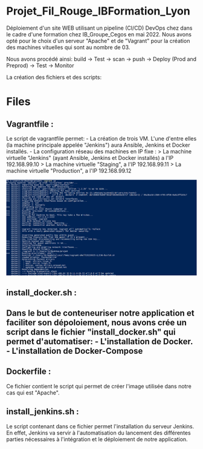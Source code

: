 # Projet_Fil_Rouge_IBFormation_Lyon

Déploiement d'un site WEB utilisant un pipeline (CI/CD) DevOps chez dans le cadre d'une formation chez IB_Groupe_Cegos en mai 2022.
Nous avons opté pour le choix d'un serveur "Apache" et de "Vagrant" pour la création des machines vituelles qui sont au nombre de 03.

Nous avons procédé ainsi: build ->  Test -> scan -> push -> Deploy (Prod and  Preprod) -> Test -> Monitor

La création des fichiers et des scripts:

# Files

## **Vagrantfile** :
Le script de vagrantfile permet:
    - La création de trois VM. L'une d'entre elles (la machine principale appelée "Jenkins") aura Ansible, Jenkins et Docker installés.
    - La configuration réseau des machines en IP fixe :
         > La machine virtuelle "Jenkins" (ayant Ansible, Jenkins et Docker installés) a l'IP 192.168.99.10
         > La machine virtuelle "Staging", a l'IP 192.168.99.11
         > La machine virtuelle "Production", a l'IP 192.168.99.12
         
 ![Screenshot Vagrant1](https://github.com/StephaneInfo/Projet_Fil_Rouge_IBFormation/blob/main/Images/vagrant1.png)

## **install_docker.sh** :

Dans le but de conteneuriser notre application et faciliter son dépoloiement, nous avons crée un script dans le fichier "install_docker.sh" qui permet d'automatiser:
    - L'installation de Docker.
    - L'installation de Docker-Compose
- 
## **Dockerfile** :

Ce fichier contient le script qui permet de créer l'image utilisée dans notre cas qui est "Apache".

## **install_jenkins.sh** :

Le script contenant dans ce fichier permet l'installation du serveur Jenkins. En effet, Jenkins va servir à l'automatisation du lancement des différentes parties nécessaires à l'intégration et le déploiement de notre application. 





